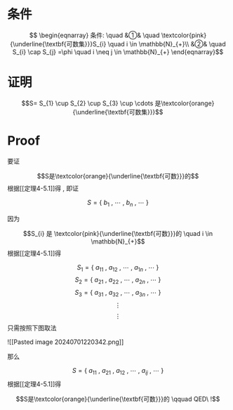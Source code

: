 # 条件

$$ \begin{eqnarray}
条件: \quad
&①& \quad \textcolor{pink}{\underline{\textbf{可数集}}}S_{i} \quad i \in \mathbb{N}_{+}\\
&②& \quad S_{i} \cap S_{j} =\phi \quad i \neq j \in \mathbb{N}_{+}
\end{eqnarray}$$

# 证明

$$S= S_{1} \cup S_{2} \cup S_{3} \cup \cdots 是\textcolor{orange}{\underline{\textbf{可数集}}}$$

# Proof

要证

$$S是\textcolor{orange}{\underline{\textbf{可数}}}的$$
根据[[定理4-5.1]]得 , 即证

$$S=\{\ b_{1} \ , \ \cdots \ , \ b_{n} \ , \ \cdots \ \}$$

因为

$$S_{i} 是 \textcolor{pink}{\underline{\textbf{可数}}}的 \quad i \in \mathbb{N}_{+}$$
根据[[定理4-5.1]]得

$$S_{1}=\{\ a_{11} \ , \ a_{12} \ , \  \cdots \ , \ a_{1n} \ , \ \cdots \ \}$$
$$S_{2}=\{\ a_{21} \ , \ a_{22}\ , \ \cdots \ , \ a_{2n} \ , \ \cdots \ \}$$
$$S_{3}=\{\ a_{31} \ , \ a_{32} \ , \ \cdots \ , \ a_{3n} \ , \ \cdots \ \}$$
$$\vdots$$
$$\vdots$$
只需按照下图取法

![[Pasted image 20240701220342.png]]

那么

$$S=\{\ a_{11}\ , \ a_{21} \ , \ a_{12} \ , \ \cdots \ , \ a_{ij} \ , \ \cdots \ \}$$根据[[定理4-5.1]]得

$$S是\textcolor{orange}{\underline{\textbf{可数}}}的 \qquad QED\ !$$